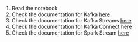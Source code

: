 1. Read the notebook
2. Check the documentation for Kafka [here](http://kafka.apache.org/documentation.html)
3. Check the documentation for Kafka Streams [here](http://kafka.apache.org/documentation/#streams)
4. Check the documentation for Kafka Connect [here](http://kafka.apache.org/documentation/#connect)
5. Check the documentation for Spark Stream [here](http://spark.apache.org/docs/latest/streaming-programming-guide.html)